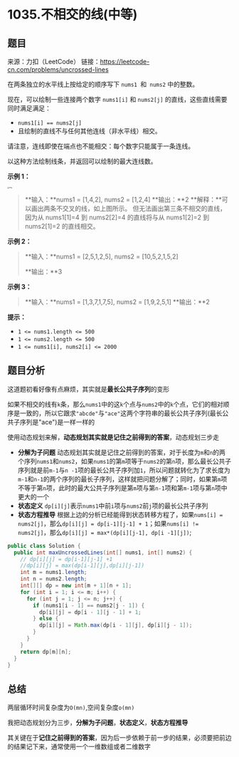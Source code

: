 # 1035.不相交的线(中等)

## 题目

来源：力扣（LeetCode）
链接：https://leetcode-cn.com/problems/uncrossed-lines

在两条独立的水平线上按给定的顺序写下 `nums1 `和` nums2` 中的整数。

现在，可以绘制一些连接两个数字 `nums1[i]` 和 `nums2[j]` 的直线，这些直线需要同时满足满足：

- `nums1[i] == nums2[j]`
- 且绘制的直线不与任何其他连线（非水平线）相交。

请注意，连线即使在端点也不能相交：每个数字只能属于一条连线。

以这种方法绘制线条，并返回可以绘制的最大连线数。

**示例 1：**

<img src="https://assets.leetcode-cn.com/aliyun-lc-upload/uploads/2019/04/28/142.png" alt="img" style="zoom:25%;" />

> **输入：**nums1 = [1,4,2], nums2 = [1,2,4]
> **输出：**2
> **解释：**可以画出两条不交叉的线，如上图所示。 
> 但无法画出第三条不相交的直线，因为从 nums1[1]=4 到 nums2[2]=4 的直线将与从 nums1[2]=2 到 nums2[1]=2 的直线相交。

**示例 2：**

> **输入：**nums1 = [2,5,1,2,5], nums2 = [10,5,2,1,5,2]
>
> **输出：**3

**示例 3：**

> **输入：**nums1 = [1,3,7,1,7,5], nums2 = [1,9,2,5,1]
> **输出：**2

**提示：**

- `1 <= nums1.length <= 500`
- `1 <= nums2.length <= 500`
- `1 <= nums1[i], nums2[i] <= 2000`

## 题目分析

这道题初看好像有点麻烦，其实就是**最长公共子序列**的变形

如果不相交的线有`k`条，那么`nums1`中的这`k`个点与`nums2`中的`k`个点，它们的相对顺序是一致的，所以它跟求`"abcde"`与`"ace"`这两个字符串的最长公共子序列(最长公共子序列是"ace")是一样一样的

使用动态规划来解，**动态规划其实就是记住之前得到的答案**，动态规划三步走

- **分解为子问题** 动态规划其实就是记住之前得到的答案，对于长度为`m`和`n`的两个序列`nums1`和`nums2`，如果`nums1`的第`m`项等于`nums2`的第`n`项，那么最长公共子序列就是前`m-1`与`n -1`项的最长公共子序列加`1`，所以问题就转化为了求长度为`m-1`和`n-1`的两个序列的最长子序列，这样就把问题分解了；同时，如果第`m`项不等于第`n`项，此时的最大公共子序列是第`m`项与第`n-1`项和第`m-1`项与第`n`项中更大的一个
- **状态定义** `dp[i][j]`表示`nums1`中前`i`项与`nums2`前`j`项的最长公共子序列
- **状态方程推导** 根据上边的分析已经能得到状态转移方程了，如果`nums[i] = nums2[j]`，那么`dp[i][j] = dp[i-1][j-1] + 1`；如果`nums[i] != nums2[j]`，那么`dp[i][j] = max*(dp[i][j-1], dp[i -1][j])`;

```java
public class Solution {
  public int maxUncrossedLines(int[] nums1, int[] nums2) {
    // dp[i][j] = dp[i-1][j-1] +1
    //dp[i][j] = max(dp[i-1][j],dp[i][j-1])
    int m = nums1.length;
    int n = nums2.length;
    int[][] dp = new int[m + 1][n + 1];
    for (int i = 1; i <= m; i++) {
      for (int j = 1; j <= n; j++) {
        if (nums1[i - 1] == nums2[j - 1]) {
          dp[i][j] = dp[i - 1][j - 1] + 1;
        } else {
          dp[i][j] = Math.max(dp[i - 1][j], dp[i][j - 1]);
        }
      }
    }
    return dp[m][n];
  }
}
```

## 总结

两层循环时间复杂度为`O(mn)`,空间复杂度`o(mn)`

我把动态规划分为三步，**分解为子问题**，**状态定义**，**状态方程推导** 

其关键在于**记住之前得到的答案**，因为后一步依赖于前一步的结果，必须要把前边的结果记下来，通常使用一个一维数组或者二维数字



